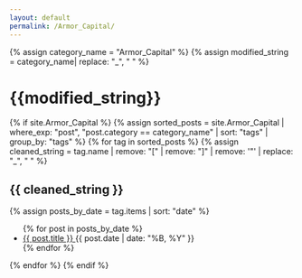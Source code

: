 ```yaml
---
layout: default
permalink: /Armor_Capital/
---
```


{% assign category_name = "Armor_Capital" %}
{% assign modified_string = category_name| replace: "_", " " %}
<h1>{{modified_string}}</h1>
{% if site.Armor_Capital %}
{% assign sorted_posts = site.Armor_Capital | where_exp: "post", "post.category == category_name" | sort: "tags" | group_by: "tags" %}
{% for tag in sorted_posts %}
{% assign cleaned_string = tag.name | remove: "[" | remove: "]" | remove: '"' | replace: "_", " " %}
<h2>{{ cleaned_string }}</h2>
{% assign posts_by_date = tag.items | sort: "date" %}
<ul>
{% for post in posts_by_date %}
<li><a href="{{ post.url | relative_url }}">{{ post.title }} </a><span>{{ post.date | date: "%B, %Y" }}</span></li>
{% endfor %}
</ul>
{% endfor %}
{% endif %}
